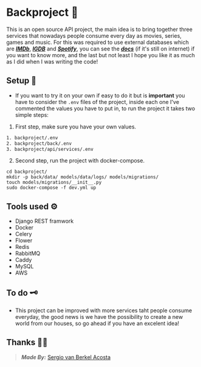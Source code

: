 # Backproject 💎

This is an open source API project, the main idea is to bring together three services that nowadays people
consume every day as movies, series, games and music. For this was required to use external
databases which are [**_IMDb_**](https://imdb-api.com/api), [**_IGDB_**](https://api-docs.igdb.com/)
and [**_Spotify_**](https://developer.spotify.com/documentation/web-api/), you can see the
[**_docs_**](https://backproject.xyz/documentation/) (if it's still on internet) if you want to know more, and the last but not
least I hope you like it as much as I did when I was writing the code!

## Setup 🧲

- If you want to try it on your own if easy to do it but is **important** you have to consider
the `.env` files of the project, inside each one I've commented the values you have to put in,
to run the project it takes two simple steps:

1. First step, make sure you have your own values.

```bash
1. backproject/.env
2. backproject/back/.env
3. backproject/api/services/.env
```

2. Second step, run the project with docker-compose.

```
cd backproject/
mkdir -p back/data/ models/data/logs/ models/migrations/
touch models/migrations/__init__.py
sudo docker-compose -f dev.yml up
```

## Tools used ⚙️

- Django REST framwork
- Docker
- Celery
- Flower
- Redis
- RabbitMQ
- Caddy
- MySQL
- AWS

## To do 🗝

- This project can be improved with more services taht people consume everyday, the good news is
we have the possibility to create a new world from our houses, so go ahead if you have an excelent
idea!

## Thanks 👏🏻

> **_Made By:_** [Sergio van Berkel Acosta](https://www.sergiovanberkel.com/)
